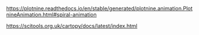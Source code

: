 https://plotnine.readthedocs.io/en/stable/generated/plotnine.animation.PlotnineAnimation.html#spiral-animation

https://scitools.org.uk/cartopy/docs/latest/index.html
